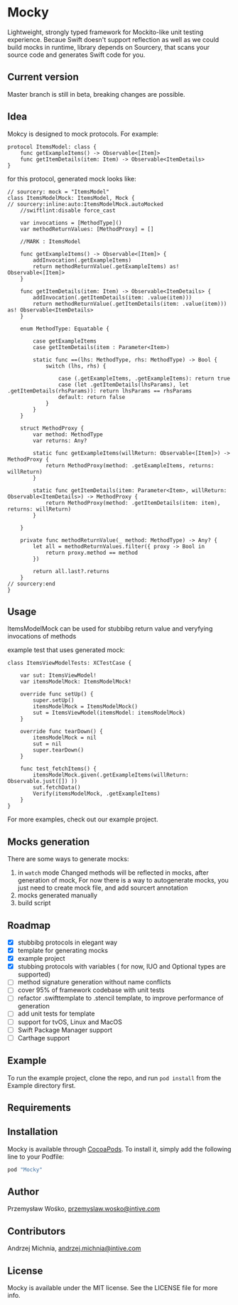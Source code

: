 # Mocky

Lightweight, strongly typed framework for Mockito-like unit testing experience. Becaue Swift doesn't support reflection as well as we could build mocks in runtime, library depends on Sourcery, that scans your source code and generates Swift code for you.

## Current version
Master branch is still in beta, breaking changes are possible.

## Idea

Mokcy is designed to mock protocols. For example: 

``` 
protocol ItemsModel: class {
    func getExampleItems() -> Observable<[Item]>
    func getItemDetails(item: Item) -> Observable<ItemDetails>
}
```
for this protocol, generated mock looks like: 

```
// sourcery: mock = "ItemsModel"
class ItemsModelMock: ItemsModel, Mock {
// sourcery:inline:auto:ItemsModelMock.autoMocked
    //swiftlint:disable force_cast

    var invocations = [MethodType]()
    var methodReturnValues: [MethodProxy] = []

    //MARK : ItemsModel  

    func getExampleItems() -> Observable<[Item]> {
        addInvocation(.getExampleItems)
        return methodReturnValue(.getExampleItems) as! Observable<[Item]> 
    }
    
    func getItemDetails(item: Item) -> Observable<ItemDetails> {
        addInvocation(.getItemDetails(item: .value(item)))
        return methodReturnValue(.getItemDetails(item: .value(item))) as! Observable<ItemDetails> 
    }
    
    enum MethodType: Equatable {

        case getExampleItems    
        case getItemDetails(item : Parameter<Item>)     
    
        static func ==(lhs: MethodType, rhs: MethodType) -> Bool {
            switch (lhs, rhs) {

                case (.getExampleItems, .getExampleItems): return true                
                case (let .getItemDetails(lhsParams), let .getItemDetails(rhsParams)): return lhsParams == rhsParams                 
                default: return false   
            }
        }
    }

    struct MethodProxy {
        var method: MethodType 
        var returns: Any? 

        static func getExampleItems(willReturn: Observable<[Item]>) -> MethodProxy {
            return MethodProxy(method: .getExampleItems, returns: willReturn)
        }
        
        static func getItemDetails(item: Parameter<Item>, willReturn: Observable<ItemDetails>) -> MethodProxy {
            return MethodProxy(method: .getItemDetails(item: item), returns: willReturn)
        }
         
    }

    private func methodReturnValue(_ method: MethodType) -> Any? {
        let all = methodReturnValues.filter({ proxy -> Bool in
            return proxy.method == method
        })

        return all.last?.returns
    }
// sourcery:end
}
```

## Usage 

ItemsModelMock can be used for stubbibg return value and veryfying invocations of methods

example test that uses generated mock: 
```
class ItemsViewModelTests: XCTestCase {
    
    var sut: ItemsViewModel!
    var itemsModelMock: ItemsModelMock!
    
    override func setUp() {
        super.setUp()
        itemsModelMock = ItemsModelMock()
        sut = ItemsViewModel(itemsModel: itemsModelMock)
    }
    
    override func tearDown() {
        itemsModelMock = nil
        sut = nil
        super.tearDown()
    }
    
    func test_fetchItems() {
        itemsModelMock.given(.getExampleItems(willReturn: Observable.just([]) ))
        sut.fetchData()
        Verify(itemsModelMock, .getExampleItems)
    }
}
```

For more examples, check out our example project. 

## Mocks generation 

There are some ways to generate mocks: 
1) in `watch` mode 
Changed methods will be reflected in mocks, after generation of mock, 
For now there is a way to autogenerate mocks, you just need to create mock file, and add sourcert annotation
2) mocks generated manually 
3) build script


## Roadmap 

- [x] stubbibg protocols in elegant way
- [x] template for generating mocks 
- [x] example project
- [x] stubbing protocols with variables ( for now, IUO and Optional types are supported) 
- [ ] method signature generation without name conflicts 
- [ ] cover 95% of framework codebase with unit tests 
- [ ] refactor .swifttemplate to .stencil template, to improve performance of generation
- [ ] add unit tests for template
- [ ] support for tvOS, Linux and MacOS
- [ ] Swift Package Manager support 
- [ ] Carthage support 

## Example

To run the example project, clone the repo, and run `pod install` from the Example directory first.

## Requirements



## Installation

Mocky is available through [CocoaPods](http://cocoapods.org). To install
it, simply add the following line to your Podfile:

```ruby
pod "Mocky"
```

## Author

Przemysław Wośko, przemyslaw.wosko@intive.com

## Contributors 

Andrzej Michnia, andrzej.michnia@intive.com

## License

Mocky is available under the MIT license. See the LICENSE file for more info.
